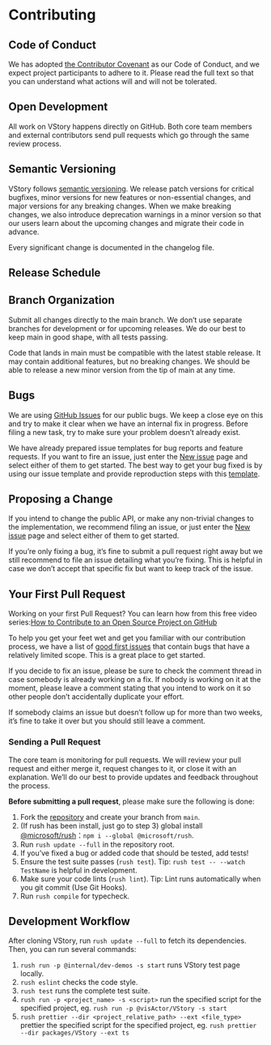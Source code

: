 # Contributing

## Code of Conduct

We has adopted [the Contributor Covenant](CODE_OF_CONDUCT.md) as our Code of Conduct, and we expect project participants to adhere to it. Please read the full text so that you can understand what actions will and will not be tolerated.

## Open Development

All work on VStory happens directly on GitHub. Both core team members and external contributors send pull requests which go through the same review process.

## Semantic Versioning

VStory follows [semantic versioning](https://semver.org/). We release patch versions for critical bugfixes, minor versions for new features or non-essential changes, and major versions for any breaking changes. When we make breaking changes, we also introduce deprecation warnings in a minor version so that our users learn about the upcoming changes and migrate their code in advance.

Every significant change is documented in the changelog file.

## Release Schedule

<!-- TODO -->

## Branch Organization

Submit all changes directly to the main branch. We don’t use separate branches for development or for upcoming releases. We do our best to keep main in good shape, with all tests passing.

Code that lands in main must be compatible with the latest stable release. It may contain additional features, but no breaking changes. We should be able to release a new minor version from the tip of main at any time.

## Bugs

We are using [GitHub Issues](todo) for our public bugs. We keep a close eye on this and try to make it clear when we have an internal fix in progress. Before filing a new task, try to make sure your problem doesn’t already exist.

We have already prepared issue templates for bug reports and feature requests. If you want to fire an issue, just enter the [New issue](todo) page and select either of them to get started. The best way to get your bug fixed is by using our issue template and provide reproduction steps with this [template](todo).

## Proposing a Change

If you intend to change the public API, or make any non-trivial changes to the implementation, we recommend filing an issue, or just enter the [New issue](todo) page and select either of them to get started.

If you’re only fixing a bug, it’s fine to submit a pull request right away but we still recommend to file an issue detailing what you’re fixing. This is helpful in case we don’t accept that specific fix but want to keep track of the issue.

## Your First Pull Request

Working on your first Pull Request? You can learn how from this free video series:[How to Contribute to an Open Source Project on GitHub](https://egghead.io/courses/how-to-contribute-to-an-open-source-project-on-github)

To help you get your feet wet and get you familiar with our contribution process, we have a list of [good first issues](todo) that contain bugs that have a relatively limited scope. This is a great place to get started.

If you decide to fix an issue, please be sure to check the comment thread in case somebody is already working on a fix. If nobody is working on it at the moment, please leave a comment stating that you intend to work on it so other people don’t accidentally duplicate your effort.

If somebody claims an issue but doesn’t follow up for more than two weeks, it’s fine to take it over but you should still leave a comment.

### Sending a Pull Request

The core team is monitoring for pull requests. We will review your pull request and either merge it, request changes to it, or close it with an explanation. We’ll do our best to provide updates and feedback throughout the process.

**Before submitting a pull request**, please make sure the following is done:

1. Fork the [repository](todo) and create your branch from `main`.
2. (If rush has been install, just go to step 3) global install [@microsoft/rush](https://rushjs.io/pages/intro/get_started/)：`npm i --global @microsoft/rush`.
3. Run `rush update --full` in the repository root.
4. If you’ve fixed a bug or added code that should be tested, add tests!
5. Ensure the test suite passes (`rush test`). Tip: `rush test -- --watch TestName` is helpful in development.
6. Make sure your code lints (`rush lint`). Tip: Lint runs automatically when you git commit (Use Git Hooks).
7. Run `rush compile` for typecheck.

## Development Workflow

After cloning VStory, run `rush update --full` to fetch its dependencies. Then, you can run several commands:

1. `rush run -p @internal/dev-demos -s start` runs VStory test page locally.
2. `rush eslint` checks the code style.
3. `rush test` runs the complete test suite.
4. `rush run -p <project_name> -s <script>` run the specified script for the specified project, eg. `rush run -p @visActor/VStory -s start`
5. `rush prettier --dir <project_relative_path> --ext <file_type>` prettier the specified script for the specified project, eg. `rush prettier --dir packages/VStory --ext ts`
